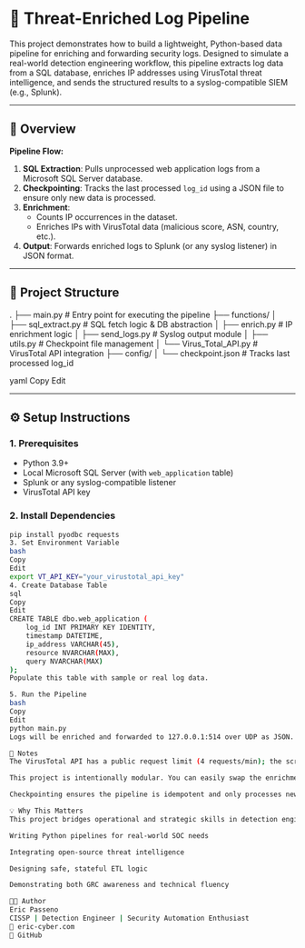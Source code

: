 # 🧠 Threat-Enriched Log Pipeline

This project demonstrates how to build a lightweight, Python-based data pipeline for enriching and forwarding security logs. Designed to simulate a real-world detection engineering workflow, this pipeline extracts log data from a SQL database, enriches IP addresses using VirusTotal threat intelligence, and sends the structured results to a syslog-compatible SIEM (e.g., Splunk).

---

## 🚀 Overview

**Pipeline Flow:**
1. **SQL Extraction**: Pulls unprocessed web application logs from a Microsoft SQL Server database.
2. **Checkpointing**: Tracks the last processed `log_id` using a JSON file to ensure only new data is processed.
3. **Enrichment**:
   - Counts IP occurrences in the dataset.
   - Enriches IPs with VirusTotal data (malicious score, ASN, country, etc.).
4. **Output**: Forwards enriched logs to Splunk (or any syslog listener) in JSON format.

---

## 📁 Project Structure

.
├── main.py # Entry point for executing the pipeline
├── functions/
│ ├── sql_extract.py # SQL fetch logic & DB abstraction
│ ├── enrich.py # IP enrichment logic
│ ├── send_logs.py # Syslog output module
│ ├── utils.py # Checkpoint file management
│ └── Virus_Total_API.py # VirusTotal API integration
├── config/
│ └── checkpoint.json # Tracks last processed log_id

yaml
Copy
Edit

---

## ⚙️ Setup Instructions

### 1. Prerequisites
- Python 3.9+
- Local Microsoft SQL Server (with `web_application` table)
- Splunk or any syslog-compatible listener
- VirusTotal API key

### 2. Install Dependencies
```bash
pip install pyodbc requests
3. Set Environment Variable
bash
Copy
Edit
export VT_API_KEY="your_virustotal_api_key"
4. Create Database Table
sql
Copy
Edit
CREATE TABLE dbo.web_application (
    log_id INT PRIMARY KEY IDENTITY,
    timestamp DATETIME,
    ip_address VARCHAR(45),
    resource NVARCHAR(MAX),
    query NVARCHAR(MAX)
);
Populate this table with sample or real log data.

5. Run the Pipeline
bash
Copy
Edit
python main.py
Logs will be enriched and forwarded to 127.0.0.1:514 over UDP as JSON.

📌 Notes
The VirusTotal API has a public request limit (4 requests/min); the script includes a time.sleep(15) to avoid throttling.

This project is intentionally modular. You can easily swap the enrichment provider, change the data source, or update the output destination.

Checkpointing ensures the pipeline is idempotent and only processes new entries.

💡 Why This Matters
This project bridges operational and strategic skills in detection engineering:

Writing Python pipelines for real-world SOC needs

Integrating open-source threat intelligence

Designing safe, stateful ETL logic

Demonstrating both GRC awareness and technical fluency

🧑‍💻 Author
Eric Passeno
CISSP | Detection Engineer | Security Automation Enthusiast
📁 eric-cyber.com
🐙 GitHub

